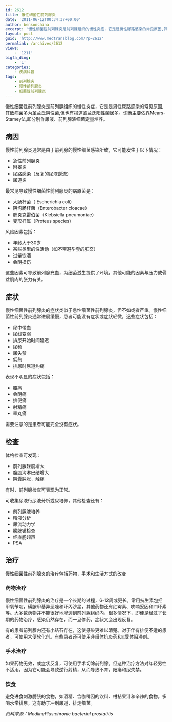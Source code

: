 ```yaml
---
id: 2612
title: 慢性细菌性前列腺炎
date: '2011-06-12T00:34:37+00:00'
author: bensonchina
excerpt: '慢性细菌性前列腺炎是前列腺组织的慢性炎症，它是是男性尿路感染的常见原因,其致病菌多为革兰氏阴性菌,但也有报道革兰氏阳性菌居多。'
layout: post
guid: 'http://www.medtransblog.com/?p=2612'
permalink: /archives/2612
views:
    - '1211'
bigfa_ding:
    - '1'
categories:
    - 疾病科普
tags:
    - 前列腺炎
    - 慢性前列腺炎
    - 细菌性前列腺炎
---
```


慢性细菌性前列腺炎是前列腺组织的慢性炎症，它是是男性尿路感染的常见原因,其致病菌多为革兰氏阴性菌,但也有报道革兰氏阳性菌居多。诊断主要依靠Mears-Stamey法,即分别作尿液、前列腺液细菌定量培养。

## 病因

慢性前列腺炎通常是由于前列腺的慢性细菌感染所致，它可能发生于以下情况：

- 急性前列腺炎
- 附睾炎
- 尿路感染（反复的尿液逆流）
- 尿道炎

最常见导致慢性细菌性前列腺炎的病原菌是：

- 大肠杆菌（ Escherichia coli）
- 阴沟肠杆菌（Enterobacter cloacae）
- 肺炎克雷伯菌（Klebsiella pneumoniae）
- 变形杆属（Proteus species）

风险因素包括：

- 年龄大于30岁
- 某些类型的性活动（如不带避孕套的肛交）
- 过量饮酒
- 会阴损伤

这些因素可导致前列腺充血，为细菌滋生提供了环境，其他可能的因素与压力或骨盆肌肉的张力有关。

## 症状

慢性细菌性前列腺炎的症状类似于急性细菌性前列腺炎，但不如或者严重。慢性细菌性前列腺炎通常进展缓慢，患者可能没有症状或症状轻微，这些症状包括：

- 尿中带血
- 尿线变弱
- 排尿开始时间延迟
- 尿频
- 尿失禁
- 低热
- 排尿时尿道灼痛

表现不明显的症状包括：

- 腰痛
- 会阴痛
- 排便痛
- 射精痛
- 睾丸痛

需要注意的是患者可能完全没有症状。

## 检查

体格检查可发现：

- 前列腺轻度增大
- 腹股沟淋巴结增大
- 阴囊肿胀，触痛

有时，前列腺检查可表现为正常。

可收集尿液行尿液分析或尿培养，其他检查还有：

- 前列腺液培养
- 精液分析
- 尿流动力学
- 膀胱镜检查
- 经直肠超声
- PSA

## 治疗

慢性细菌性前列腺炎的治疗包括药物，手术和生活方式的改变

### 药物治疗

慢性细菌性前列腺炎的治疗是一个长期的过程，6-12周或更长。常用抗生素包括甲氧苄啶，磺胺甲基异恶唑和环丙沙星，其他药物还有红霉素、呋喃妥因和四环素等。大多数药物并不能很好地渗透到前列腺组织内，很多情况下，即便是经过了长期的药物治疗，感染仍然存在，而一旦停药，症状又会出现反复。

有的患者前列腺内还有小结石存在，这使感染更难以清楚。对于伴有排便不适的患者，可使用大便软化剂。有些患者还可使用非甾体抗炎药和α受体阻滞剂。

### 手术治疗

如果药物无效，或症状反复，可使用手术切除前列腺。但这种治疗方法对年轻男性不适用，因为它可能会导致逆行射精，从而导致不育，阳痿和尿失禁。

### 饮食

避免进食刺激膀胱的食物，如酒精、含咖啡因的饮料、柑桔果汁和辛辣的食物。多喝水常排尿，这有助于冲刷尿道，排走细菌。

*资料来源：MedlinePlus:chronic bacterial prostatitis*
